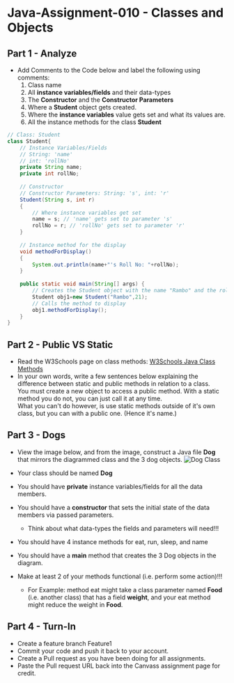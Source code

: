 # Java-Assignment-010 - Classes and Objects

## Part 1 - Analyze
* Add Comments to the Code below and label the following using comments:
  1. Class name
  2. All **instance variables/fields** and their data-types
  3. The **Constructor** and the **Constructor Parameters**
  4. Where a **Student** object gets created.
  5. Where the **instance variables** value gets set and what its values are.
  6. All the instance methods for the class **Student**

```java
// Class: Student
class Student{
    // Instance Variables/Fields
    // String: 'name'
    // int: 'rollNo'
    private String name;
    private int rollNo;
    
    // Constructor
    // Constructor Parameters: String: 's', int: 'r'
    Student(String s, int r)
    {
        // Where instance variables get set
   	    name = s; // 'name' gets set to parameter 's'
   	    rollNo = r; // 'rollNo' gets set to parameter 'r'
    }
   
    // Instance method for the display
    void methodForDisplay()
    {
        System.out.println(name+"'s Roll No: "+rollNo);
    }
    
    public static void main(String[] args) {
        // Creates the Student object with the name "Rambo" and the roll number 21
        Student obj1=new Student("Rambo",21);
        // Calls the method to display
        obj1.methodForDisplay();
    }
}
```

## Part 2 - Public VS Static

* Read the W3Schools page on class methods: [W3Schools Java Class Methods](https://www.w3schools.com/java/java_class_methods.asp)
* In your own words, write a few sentences below explaining the difference between static and public methods in relation to a class.          
You must create a new object to access a public method. With a static method you do not, you can just call it at any time.          
What you can't do however, is use static methods outside of it's own class, but you can with a public one. (Hence it's name.)
## Part 3 - Dogs

* View the image below, and from the image, construct a Java file **Dog** that mirrors the diagrammed class and the 3 dog objects.
![Dog Class](images/ClassVSObject.png)

* Your class should be named **Dog**
* You should have **private** instance variables/fields for all the data members.
* You should have a **constructor** that sets the initial state of the data members via passed parameters.
    * Think about what data-types the fields and parameters will need!!!
* You should have 4 instance methods for eat, run, sleep, and name
* You should have a **main** method that creates the 3 Dog objects in the diagram.
* Make at least 2 of your methods functional (i.e. perform some action)!!!
    * For Example: method eat might take a class parameter named **Food** (i.e. another class) that has a field **weight**, and your eat method might reduce the weight in **Food**.

## Part 4 - Turn-In

* Create a feature branch Feature1
* Commit your code and push it back to your account.
* Create a Pull request as you have been doing for all assignments.
* Paste the Pull request URL back into the Canvass assignment page for credit.
